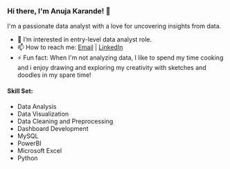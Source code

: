 ### Hi there, I'm Anuja Karande! 👋

I'm a passionate data analyst with a love for uncovering insights from data.
- 👀 I’m interested in entry-level data analyst role.
- 📫 How to reach me: [Email](mailto:karandeanuja21@gmail.com) | [LinkedIn](www.linkedin.com/in/anujakarande)
- ⚡ Fun fact: When I'm not analyzing data, I like to spend my time cooking and i enjoy drawing and exploring my creativity with sketches and doodles in my spare time!

#### Skill Set:
- Data Analysis
- Data Visualization
- Data Cleaning and Preprocessing
- Dashboard Development
- MySQL
- PowerBI
- Microsoft Excel
- Python

<!---
Anuja-Karande/Anuja-Karande is a ✨ special ✨ repository because its `README.md` (this file) appears on your GitHub profile.
You can click the Preview link to take a look at your changes.
--->
